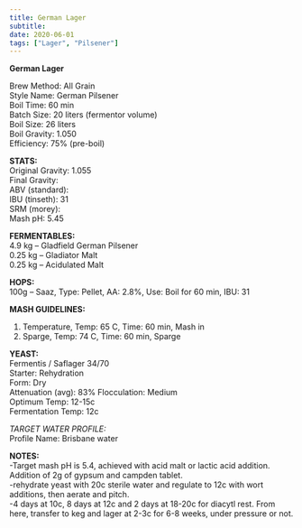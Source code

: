 ```yaml
---
title: German Lager
subtitle: 
date: 2020-06-01
tags: ["Lager", "Pilsener"]
---
```


**German Lager**  

Brew Method: All Grain  
Style Name: German Pilsener  
Boil Time: 60 min  
Batch Size: 20 liters (fermentor volume)  
Boil Size: 26 liters  
Boil Gravity: 1.050  
Efficiency: 75% (pre-boil)  

**STATS:**  
Original Gravity: 1.055  
Final Gravity:  
ABV (standard):  
IBU (tinseth): 31  
SRM (morey):  
Mash pH: 5.45  

**FERMENTABLES:**  
4.9 kg – Gladfield German Pilsener  
0.25 kg – Gladiator Malt  
0.25 kg – Acidulated Malt  

**HOPS:**  
100g – Saaz, Type: Pellet, AA: 2.8%, Use: Boil for 60 min, IBU: 31  

**MASH GUIDELINES:**  
1) Temperature, Temp: 65 C, Time: 60 min, Mash in  
2) Sparge, Temp: 74 C, Time: 60 min, Sparge  

**YEAST:**  
Fermentis / Saflager 34/70  
Starter: Rehydration  
Form: Dry  
Attenuation (avg): 83%
Flocculation: Medium  
Optimum Temp: 12-15c  
Fermentation Temp: 12c  

*TARGET WATER PROFILE:*  
Profile Name: Brisbane water  

**NOTES:**  
-Target mash pH is 5.4, achieved with acid malt or lactic acid addition. Addition of 2g of gypsum and campden tablet.  
-rehydrate yeast with 20c sterile water and regulate to 12c with wort additions, then aerate and pitch.  
-4 days at 10c, 8 days at 12c and 2 days at 18-20c for diacytl rest. From here, transfer to keg and lager at 2-3c for 6-8 weeks, under pressure or not.  